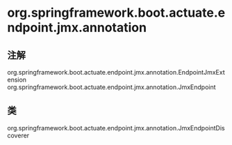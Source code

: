 # org.springframework.boot.actuate.endpoint.jmx.annotation

## 注解

org.springframework.boot.actuate.endpoint.jmx.annotation.EndpointJmxExtension
org.springframework.boot.actuate.endpoint.jmx.annotation.JmxEndpoint

## 类

org.springframework.boot.actuate.endpoint.jmx.annotation.JmxEndpointDiscoverer




